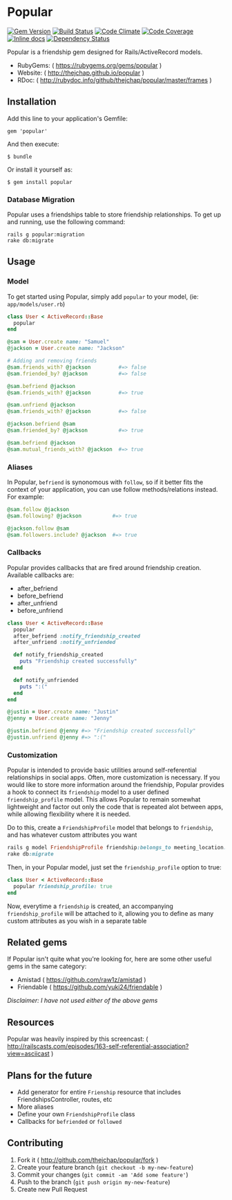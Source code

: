 # Popular
[![Gem Version](https://badge.fury.io/rb/popular.png)](http://badge.fury.io/rb/popular)
[![Build Status](https://travis-ci.org/thejchap/popular.svg?branch=master)](https://travis-ci.org/thejchap/popular)
[![Code Climate](https://codeclimate.com/github/thejchap/popular.png)](https://codeclimate.com/github/thejchap/popular)
[![Code Coverage](https://codeclimate.com/github/thejchap/popular/coverage.png)](https://codeclimate.com/github/thejchap/popular)
[![Inline docs](http://inch-ci.org/github/thejchap/popular.png)](http://inch-ci.org/github/thejchap/popular)
[![Dependency Status](https://gemnasium.com/thejchap/popular.svg)](https://gemnasium.com/thejchap/popular)

Popular is a friendship gem designed for Rails/ActiveRecord models.

- RubyGems: ( https://rubygems.org/gems/popular )
- Website: ( http://thejchap.github.io/popular )
- RDoc: ( http://rubydoc.info/github/thejchap/popular/master/frames )

## Installation

Add this line to your application's Gemfile:

    gem 'popular'

And then execute:

    $ bundle

Or install it yourself as:

    $ gem install popular

### Database Migration

Popular uses a friendships table to store friendship relationships.
To get up and running, use the following command:

    rails g popular:migration
    rake db:migrate

## Usage

### Model

To get started using Popular, simply add `popular` to your model, (ie: `app/models/user.rb`)

```ruby
class User < ActiveRecord::Base
  popular
end

@sam = User.create name: "Samuel"
@jackson = User.create name: "Jackson"

# Adding and removing friends
@sam.friends_with? @jackson         #=> false
@sam.friended_by? @jackson          #=> false

@sam.befriend @jackson
@sam.friends_with? @jackson         #=> true

@sam.unfriend @jackson
@sam.friends_with? @jackson         #=> false

@jackson.befriend @sam
@sam.friended_by? @jackson          #=> true

@sam.befriend @jackson
@sam.mutual_friends_with? @jackson  #=> true
```

### Aliases

In Popular, `befriend` is synonomous with `follow`, so if it better fits the context of your application, you can use
follow methods/relations instead. For example:

```ruby
@sam.follow @jackson
@sam.following? @jackson          #=> true

@jackson.follow @sam
@sam.followers.include? @jackson  #=> true
```


### Callbacks

Popular provides callbacks that are fired around friendship creation. Available callbacks are:
  - after_befriend
  - before_befriend
  - after_unfriend
  - before_unfriend


```ruby
class User < ActiveRecord::Base
  popular
  after_befriend :notify_friendship_created
  after_unfriend :notify_unfriended

  def notify_friendship_created
    puts "Friendship created successfully"
  end

  def notify_unfriended
    puts ":("
  end
end

@justin = User.create name: "Justin"
@jenny = User.create name: "Jenny"

@justin.befriend @jenny #=> "Friendship created successfully"
@justin.unfriend @jenny #=> ":("
```

### Customization

Popular is intended to provide basic utilities around self-referential relationships in social apps.
Often, more customization is necessary. If you would like to store more information around the friendship,
Popular provides a hook to connect its `friendship` model to a user defined `friendship_profile` model. 
This allows Popular to remain somewhat lightweight and factor out only the code that is repeated  alot between apps,
while allowing flexibility where it is needed.

Do to this, create a `FriendshipProfile` model that belongs to `friendship`, and has whatever custom attributes
you want

```ruby
rails g model FriendshipProfile friendship:belongs_to meeting_location:string meeting_latitude:float meeting_longitude:float
rake db:migrate
```

Then, in your Popular model, just set the `friendship_profile` option to true:

```ruby
class User < ActiveRecord::Base
  popular friendship_profile: true
end
```

Now, everytime a `friendship` is created, an accompanying `friendship_profile` will be attached to it, allowing you to define
as many custom attributes as you wish in a separate table

## Related gems

If Popular isn't quite what you're looking for, here are some other useful gems in the same category:

- Amistad ( https://github.com/raw1z/amistad )
- Friendable ( https://github.com/yuki24/friendable )

*Disclaimer: I have not used either of the above gems*


## Resources

Popular was heavily inspired by this screencast: ( http://railscasts.com/episodes/163-self-referential-association?view=asciicast )


## Plans for the future
- Add generator for entire `Frienship` resource that includes FriendshipsController, routes, etc
- More aliases
- Define your own `FriendshipProfile` class
- Callbacks for `befriended` or `followed`



## Contributing

1. Fork it ( http://github.com/thejchap/popular/fork )
2. Create your feature branch (`git checkout -b my-new-feature`)
3. Commit your changes (`git commit -am 'Add some feature'`)
4. Push to the branch (`git push origin my-new-feature`)
5. Create new Pull Request
